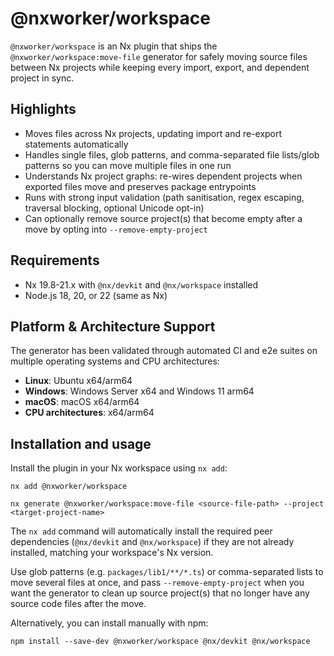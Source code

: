 # @nxworker/workspace

`@nxworker/workspace` is an Nx plugin that ships the `@nxworker/workspace:move-file` generator for safely moving source files between Nx projects while keeping every import, export, and dependent project in sync.

## Highlights

- Moves files across Nx projects, updating import and re-export statements automatically
- Handles single files, glob patterns, and comma-separated file lists/glob patterns so you can move multiple files in one run
- Understands Nx project graphs: re-wires dependent projects when exported files move and preserves package entrypoints
- Runs with strong input validation (path sanitisation, regex escaping, traversal blocking, optional Unicode opt-in)
- Can optionally remove source project(s) that become empty after a move by opting into `--remove-empty-project`

## Requirements

- Nx 19.8-21.x with `@nx/devkit` and `@nx/workspace` installed
- Node.js 18, 20, or 22 (same as Nx)

## Platform & Architecture Support

The generator has been validated through automated CI and e2e suites on multiple operating systems and CPU architectures:

- **Linux**: Ubuntu x64/arm64
- **Windows**: Windows Server x64 and Windows 11 arm64
- **macOS**: macOS x64/arm64
- **CPU architectures**: x64/arm64

## Installation and usage

Install the plugin in your Nx workspace using `nx add`:

```shell
nx add @nxworker/workspace

nx generate @nxworker/workspace:move-file <source-file-path> --project <target-project-name>
```

The `nx add` command will automatically install the required peer dependencies (`@nx/devkit` and `@nx/workspace`) if they are not already installed, matching your workspace's Nx version.

Use glob patterns (e.g. `packages/lib1/**/*.ts`) or comma-separated lists to move several files at once, and pass `--remove-empty-project` when you want the generator to clean up source project(s) that no longer have any source code files after the move.

Alternatively, you can install manually with npm:

```shell
npm install --save-dev @nxworker/workspace @nx/devkit @nx/workspace
```
